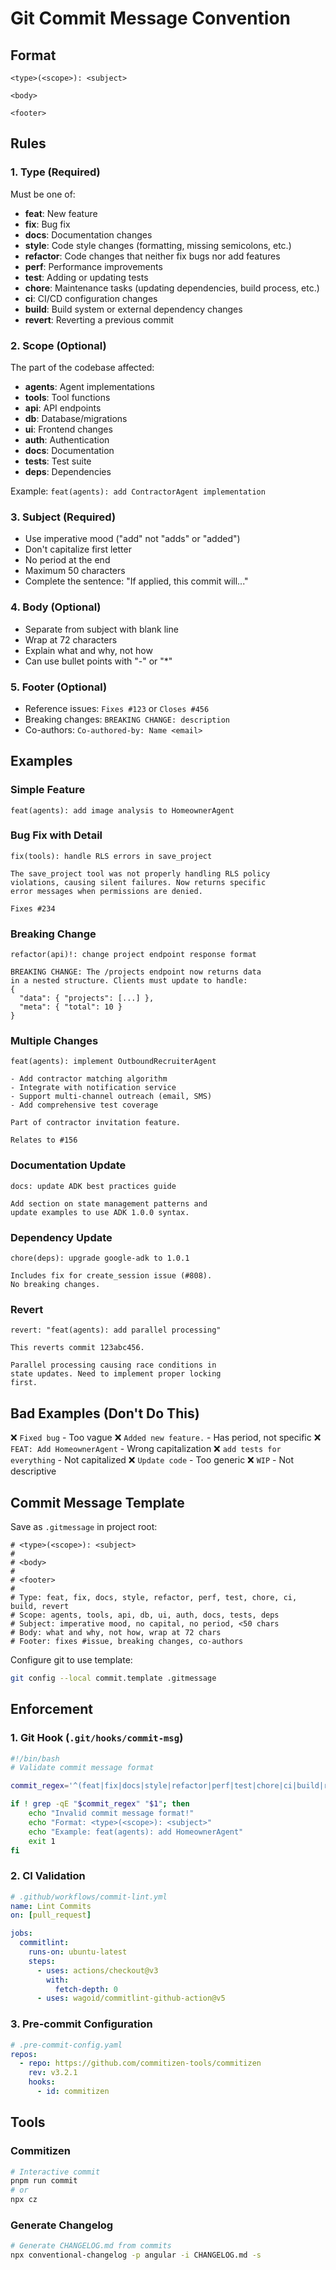 # Git Commit Message Convention

## Format

```
<type>(<scope>): <subject>

<body>

<footer>
```

## Rules

### 1. Type (Required)

Must be one of:

- **feat**: New feature
- **fix**: Bug fix
- **docs**: Documentation changes
- **style**: Code style changes (formatting, missing semicolons, etc.)
- **refactor**: Code changes that neither fix bugs nor add features
- **perf**: Performance improvements
- **test**: Adding or updating tests
- **chore**: Maintenance tasks (updating dependencies, build process, etc.)
- **ci**: CI/CD configuration changes
- **build**: Build system or external dependency changes
- **revert**: Reverting a previous commit

### 2. Scope (Optional)

The part of the codebase affected:

- **agents**: Agent implementations
- **tools**: Tool functions
- **api**: API endpoints
- **db**: Database/migrations
- **ui**: Frontend changes
- **auth**: Authentication
- **docs**: Documentation
- **tests**: Test suite
- **deps**: Dependencies

Example: `feat(agents): add ContractorAgent implementation`

### 3. Subject (Required)

- Use imperative mood ("add" not "adds" or "added")
- Don't capitalize first letter
- No period at the end
- Maximum 50 characters
- Complete the sentence: "If applied, this commit will..."

### 4. Body (Optional)

- Separate from subject with blank line
- Wrap at 72 characters
- Explain what and why, not how
- Can use bullet points with "-" or "*"

### 5. Footer (Optional)

- Reference issues: `Fixes #123` or `Closes #456`
- Breaking changes: `BREAKING CHANGE: description`
- Co-authors: `Co-authored-by: Name <email>`

## Examples

### Simple Feature
```
feat(agents): add image analysis to HomeownerAgent
```

### Bug Fix with Detail
```
fix(tools): handle RLS errors in save_project

The save_project tool was not properly handling RLS policy
violations, causing silent failures. Now returns specific
error messages when permissions are denied.

Fixes #234
```

### Breaking Change
```
refactor(api)!: change project endpoint response format

BREAKING CHANGE: The /projects endpoint now returns data
in a nested structure. Clients must update to handle:
{
  "data": { "projects": [...] },
  "meta": { "total": 10 }
}
```

### Multiple Changes
```
feat(agents): implement OutboundRecruiterAgent

- Add contractor matching algorithm
- Integrate with notification service
- Support multi-channel outreach (email, SMS)
- Add comprehensive test coverage

Part of contractor invitation feature.

Relates to #156
```

### Documentation Update
```
docs: update ADK best practices guide

Add section on state management patterns and
update examples to use ADK 1.0.0 syntax.
```

### Dependency Update
```
chore(deps): upgrade google-adk to 1.0.1

Includes fix for create_session issue (#808).
No breaking changes.
```

### Revert
```
revert: "feat(agents): add parallel processing"

This reverts commit 123abc456.

Parallel processing causing race conditions in
state updates. Need to implement proper locking
first.
```

## Bad Examples (Don't Do This)

❌ `Fixed bug` - Too vague
❌ `Added new feature.` - Has period, not specific
❌ `FEAT: Add HomeownerAgent` - Wrong capitalization
❌ `add tests for everything` - Not capitalized
❌ `Update code` - Too generic
❌ `WIP` - Not descriptive

## Commit Message Template

Save as `.gitmessage` in project root:

```
# <type>(<scope>): <subject>
#
# <body>
#
# <footer>
#
# Type: feat, fix, docs, style, refactor, perf, test, chore, ci, build, revert
# Scope: agents, tools, api, db, ui, auth, docs, tests, deps
# Subject: imperative mood, no capital, no period, <50 chars
# Body: what and why, not how, wrap at 72 chars
# Footer: fixes #issue, breaking changes, co-authors
```

Configure git to use template:
```bash
git config --local commit.template .gitmessage
```

## Enforcement

### 1. Git Hook (`.git/hooks/commit-msg`)

```bash
#!/bin/bash
# Validate commit message format

commit_regex='^(feat|fix|docs|style|refactor|perf|test|chore|ci|build|revert)(\([a-z]+\))?!?: .{1,50}$'

if ! grep -qE "$commit_regex" "$1"; then
    echo "Invalid commit message format!"
    echo "Format: <type>(<scope>): <subject>"
    echo "Example: feat(agents): add HomeownerAgent"
    exit 1
fi
```

### 2. CI Validation

```yaml
# .github/workflows/commit-lint.yml
name: Lint Commits
on: [pull_request]

jobs:
  commitlint:
    runs-on: ubuntu-latest
    steps:
      - uses: actions/checkout@v3
        with:
          fetch-depth: 0
      - uses: wagoid/commitlint-github-action@v5
```

### 3. Pre-commit Configuration

```yaml
# .pre-commit-config.yaml
repos:
  - repo: https://github.com/commitizen-tools/commitizen
    rev: v3.2.1
    hooks:
      - id: commitizen
```

## Tools

### Commitizen
```bash
# Interactive commit
pnpm run commit
# or
npx cz
```

### Generate Changelog
```bash
# Generate CHANGELOG.md from commits
npx conventional-changelog -p angular -i CHANGELOG.md -s
```